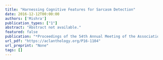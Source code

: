 ```yaml
---
title: "Harnessing Cognitive Features for Sarcasm Detection"
date: 2016-12-12T00:00:00
authors: ['Mishra']
publication_types: ["1"]
abstract: "Abstract not available."
featured: false
publication: "*Proceedings of the 54th Annual Meeting of the Association for Computational Linguistics (Volume 1: Long Papers)*"
url_pdf: "https://aclanthology.org/P16-1104"
url_preprint: "None"
tags: []
---
```

